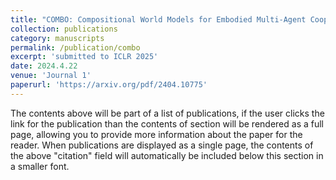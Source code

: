 ```yaml
---
title: "COMBO: Compositional World Models for Embodied Multi-Agent Cooperation"
collection: publications
category: manuscripts
permalink: /publication/combo
excerpt: 'submitted to ICLR 2025'
date: 2024.4.22
venue: 'Journal 1'
paperurl: 'https://arxiv.org/pdf/2404.10775'
---
```


The contents above will be part of a list of publications, if the user clicks the link for the publication than the contents of section will be rendered as a full page, allowing you to provide more information about the paper for the reader. When publications are displayed as a single page, the contents of the above "citation" field will automatically be included below this section in a smaller font.
